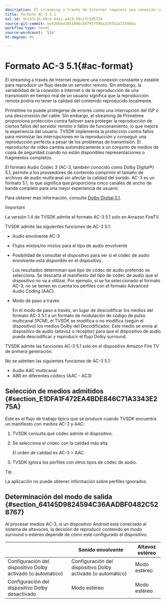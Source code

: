 ```yaml
---
description: El streaming a través de Internet requiere una conexión constante y estable para reproducir un flujo desde un servidor remoto. Sin embargo, la variabilidad de la conexión a Internet o de la reproducción de una transmisión en tiempo real de un usuario significa que la reproducción remota podría no tener la calidad del contenido reproducido localmente.
title: Formato AC-3 5.1
exl-id: dcc43c1b-b9ce-44a1-a4c9-50ccfc5d572d
source-git-commit: be43bbbd1051886c8979ff590a3197b2a7249b6a
workflow-type: tm+mt
source-wordcount: '514'
ht-degree: 0%

---
```


# Formato AC-3 5.1{#ac-format}

El streaming a través de Internet requiere una conexión constante y estable para reproducir un flujo desde un servidor remoto. Sin embargo, la variabilidad de la conexión a Internet o de la reproducción de una transmisión en tiempo real de un usuario significa que la reproducción remota podría no tener la calidad del contenido reproducido localmente.

Primetime no puede protegerse de errores como una interrupción del ISP o una desconexión del cable. Sin embargo, el streaming de Primetime proporciona protección contra failover para proteger la reproducción de ciertos fallos del servidor remoto o fallos de funcionamiento, lo que mejora la experiencia del usuario. TVSDK implementa la protección contra fallos para minimizar las interrupciones en la reproducción y conseguir una reproducción perfecta a pesar de los problemas de transmisión. El reproductor de vídeo cambia automáticamente a un conjunto de medios de copia de seguridad cuando no están disponibles representaciones o fragmentos completos.

El formato Audio Codec 3 (AC-3, también conocido como Dolby Digital®) 5.1, permite a los proveedores de contenido comprimir el tamaño de archivos de audio multicanal sin afectar la calidad del sonido. AC-3 es un formato 5.1, lo que significa que proporciona cinco canales de ancho de banda completo para una mejor experiencia de usuario.

Para obtener más información, consulte [Dolby Digital 5.1](https://www.dolby.com/us/en/technologies/dolby-digital.html).

>[!IMPORTANT]
>
>La versión 1.4 de TVSDK admite el formato AC-3 5.1 solo en Amazon FireTV.

TVSDK admite las siguientes funciones de AC-3 5.1:

* Audio envolvente AC-3
* Flujos mixtos/no mixtos para el tipo de audio envolvente
* Posibilidad de consultar el dispositivo para ver si el códec de audio envolvente está disponible en el dispositivo.

   Los resultados determinan qué tipo de códec de audio preferido se selecciona. Se descarta el manifiesto del tipo de códec de audio que el dispositivo no va a utilizar. Por ejemplo, si se ha seleccionado el formato AC-3, no se tienen en cuenta los perfiles con el formato Advanced Audio Coding (AAC).
* Modo de paso a través

   En el modo de paso a través, en lugar de descodificar los medios del formato AC-3 5.1 a un formato de modulación de código de pulso multicanal (PCM), el TVSDK se modifica o no modifica (según el dispositivo) los medios Dolby del Decodificador. Este medio se envía al dispositivo de audio (altavoz o receptor) para que el dispositivo de audio pueda descodificar y reproducir el flujo Dolby surround.

TVSDK admite las funciones AC-3 5.1 solo en el dispositivo Amazon Fire TV de primera generación.

No se admiten las siguientes funciones de AC-3 5.1:

* Audio AAC multicanal
* ABR en diferentes códecs (AAC - AC3)

## Selección de medios admitidos {#section_E1DFA1F472EA4BDE846C71A3343E275A}

Este es el flujo de trabajo típico que se produce cuando TVSDK encuentra un manifiesto con medios AC-3 y AAC:

1. TVSDK consulta qué códec admite el dispositivo.
1. Se selecciona el códec con la calidad más alta.

   El orden de calidad es AC-3 > AAC.
1. TVSDK ignora los perfiles con otros tipos de códec de audio.

>[!TIP]
>
>La aplicación no puede obtener información sobre perfiles ignorados.

## Determinación del modo de salida {#section_64145D9824594C36AADBF0482C528767}

Al procesar medios AC-3, si un dispositivo Android está conectado al sistema de altavoces, la decisión de reproducir contenido en modo surround o estéreo depende de cómo esté configurado el dispositivo.

|  | Sonido envolvente | Altavoz estéreo |
|---|---|---|
| Configuración del dispositivo Dolby activado (o automático) | Configuración del dispositivo Dolby activado (o automático) | Modo estéreo |
| Configuración del dispositivo Dolby desactivado | Modo estéreo | Modo estéreo |

